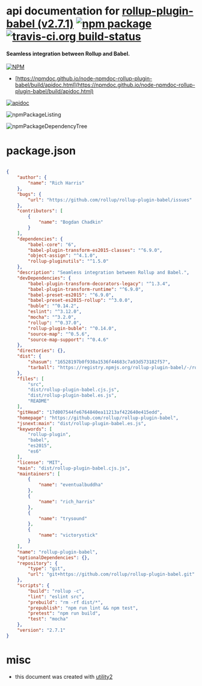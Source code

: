 # api documentation for  [rollup-plugin-babel (v2.7.1)](https://github.com/rollup/rollup-plugin-babel)  [![npm package](https://img.shields.io/npm/v/npmdoc-rollup-plugin-babel.svg?style=flat-square)](https://www.npmjs.org/package/npmdoc-rollup-plugin-babel) [![travis-ci.org build-status](https://api.travis-ci.org/npmdoc/node-npmdoc-rollup-plugin-babel.svg)](https://travis-ci.org/npmdoc/node-npmdoc-rollup-plugin-babel)
#### Seamless integration between Rollup and Babel.

[![NPM](https://nodei.co/npm/rollup-plugin-babel.png?downloads=true&downloadRank=true&stars=true)](https://www.npmjs.com/package/rollup-plugin-babel)

- [https://npmdoc.github.io/node-npmdoc-rollup-plugin-babel/build/apidoc.html](https://npmdoc.github.io/node-npmdoc-rollup-plugin-babel/build/apidoc.html)

[![apidoc](https://npmdoc.github.io/node-npmdoc-rollup-plugin-babel/build/screenCapture.buildCi.browser.%252Ftmp%252Fbuild%252Fapidoc.html.png)](https://npmdoc.github.io/node-npmdoc-rollup-plugin-babel/build/apidoc.html)

![npmPackageListing](https://npmdoc.github.io/node-npmdoc-rollup-plugin-babel/build/screenCapture.npmPackageListing.svg)

![npmPackageDependencyTree](https://npmdoc.github.io/node-npmdoc-rollup-plugin-babel/build/screenCapture.npmPackageDependencyTree.svg)



# package.json

```json

{
    "author": {
        "name": "Rich Harris"
    },
    "bugs": {
        "url": "https://github.com/rollup/rollup-plugin-babel/issues"
    },
    "contributors": [
        {
            "name": "Bogdan Chadkin"
        }
    ],
    "dependencies": {
        "babel-core": "6",
        "babel-plugin-transform-es2015-classes": "^6.9.0",
        "object-assign": "^4.1.0",
        "rollup-pluginutils": "^1.5.0"
    },
    "description": "Seamless integration between Rollup and Babel.",
    "devDependencies": {
        "babel-plugin-transform-decorators-legacy": "^1.3.4",
        "babel-plugin-transform-runtime": "^6.9.0",
        "babel-preset-es2015": "^6.9.0",
        "babel-preset-es2015-rollup": "^3.0.0",
        "buble": "^0.14.2",
        "eslint": "^3.12.0",
        "mocha": "^3.2.0",
        "rollup": "^0.37.0",
        "rollup-plugin-buble": "^0.14.0",
        "source-map": "^0.5.6",
        "source-map-support": "^0.4.6"
    },
    "directories": {},
    "dist": {
        "shasum": "16528197b0f938a1536f44683c7a93d573182f57",
        "tarball": "https://registry.npmjs.org/rollup-plugin-babel/-/rollup-plugin-babel-2.7.1.tgz"
    },
    "files": [
        "src",
        "dist/rollup-plugin-babel.cjs.js",
        "dist/rollup-plugin-babel.es.js",
        "README"
    ],
    "gitHead": "17d007544fe6764840ea11213af422640e415edd",
    "homepage": "https://github.com/rollup/rollup-plugin-babel",
    "jsnext:main": "dist/rollup-plugin-babel.es.js",
    "keywords": [
        "rollup-plugin",
        "babel",
        "es2015",
        "es6"
    ],
    "license": "MIT",
    "main": "dist/rollup-plugin-babel.cjs.js",
    "maintainers": [
        {
            "name": "eventualbuddha"
        },
        {
            "name": "rich_harris"
        },
        {
            "name": "trysound"
        },
        {
            "name": "victorystick"
        }
    ],
    "name": "rollup-plugin-babel",
    "optionalDependencies": {},
    "repository": {
        "type": "git",
        "url": "git+https://github.com/rollup/rollup-plugin-babel.git"
    },
    "scripts": {
        "build": "rollup -c",
        "lint": "eslint src",
        "prebuild": "rm -rf dist/*",
        "prepublish": "npm run lint && npm test",
        "pretest": "npm run build",
        "test": "mocha"
    },
    "version": "2.7.1"
}
```



# misc
- this document was created with [utility2](https://github.com/kaizhu256/node-utility2)
